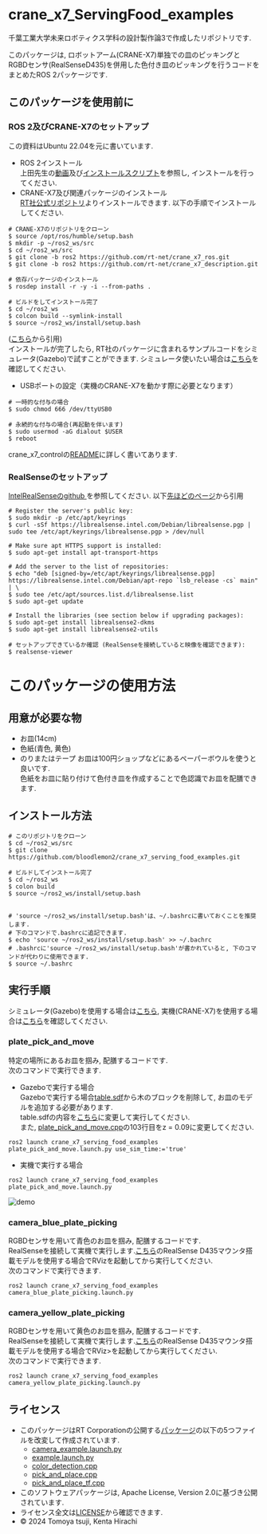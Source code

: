 # crane_x7_ServingFood_examples
千葉工業大学未来ロボティクス学科の設計製作論3で作成したリポジトリです.

このパッケージは, ロボットアーム(CRANE-X7)単独での皿のピッキングとRGBDセンサ(RealSenseD435)を併用した色付き皿のピッキングを行うコードをまとめたROS 2パッケージです.

## このパッケージを使用前に
### ROS 2及びCRANE-X7のセットアップ  
この資料はUbuntu 22.04を元に書いています.   
- ROS 2インストール  
上田先生の[動画](https://youtu.be/mBhtD08f5KY)及び[インストールスクリプト](https://github.com/ryuichiueda/ros2_setup_scripts)を参照し, インストールを行ってください.   
- CRANE-X7及び関連パッケージのインストール  
[RT社公式リポジトリ](https://github.com/rt-net/crane_x7_ros/tree/ros2)よりインストールできます. 以下の手順でインストールしてください.
```
# CRANE-X7のリポジトリをクローン
$ source /opt/ros/humble/setup.bash
$ mkdir -p ~/ros2_ws/src
$ cd ~/ros2_ws/src
$ git clone -b ros2 https://github.com/rt-net/crane_x7_ros.git
$ git clone -b ros2 https://github.com/rt-net/crane_x7_description.git

# 依存パッケージのインストール
$ rosdep install -r -y -i --from-paths .

# ビルドをしてインストール完了
$ cd ~/ros2_ws
$ colcon build --symlink-install
$ source ~/ros2_ws/install/setup.bash
```
([こちら](https://github.com/rt-net/crane_x7_ros/tree/ros2/README.md)から引用)  
インストールが完了したら, RT社のパッケージに含まれるサンプルコードをシミュレータ(Gazebo)で試すことができます. シミュレータ使いたい場合は[こちら](https://github.com/rt-net/crane_x7_ros/tree/ros2/crane_x7_examples)を確認してください. 
-  USBポートの設定（実機のCRANE-X7を動かす際に必要となります）
```
# 一時的な付与の場合
$ sudo chmod 666 /dev/ttyUSB0

# 永続的な付与の場合(再起動を伴います)
$ sudo usermod -aG dialout $USER
$ reboot
```
crane_x7_controlの[README](https://github.com/rt-net/crane_x7_ros/blob/ros2/crane_x7_control/README.md)に詳しく書いてあります. 

### RealSenseのセットアップ
[IntelRealSenseのgithub
](https://github.com/IntelRealSense/librealsense/blob/development/doc/distribution_linux.md#installing-the-packages)を参照してください. 以下[先ほどのページ](https://github.com/IntelRealSense/librealsense/blob/development/doc/distribution_linux.md#installing-the-packages)から引用
```
# Register the server's public key:
$ sudo mkdir -p /etc/apt/keyrings
$ curl -sSf https://librealsense.intel.com/Debian/librealsense.pgp | sudo tee /etc/apt/keyrings/librealsense.pgp > /dev/null

# Make sure apt HTTPS support is installed:
$ sudo apt-get install apt-transport-https

# Add the server to the list of repositories:
$ echo "deb [signed-by=/etc/apt/keyrings/librealsense.pgp] https://librealsense.intel.com/Debian/apt-repo `lsb_release -cs` main" | \
$ sudo tee /etc/apt/sources.list.d/librealsense.list
$ sudo apt-get update

# Install the libraries (see section below if upgrading packages):
$ sudo apt-get install librealsense2-dkms
$ sudo apt-get install librealsense2-utils

# セットアップできているか確認 (RealSenseを接続していると映像を確認できます):  
$ realsense-viewer
```

# このパッケージの使用方法
## 用意が必要な物
- お皿(14cm)
- 色紙(青色, 黄色)
- のりまたはテープ
お皿は100円ショップなどにあるペーパーボウルを使うと良いです.  
色紙をお皿に貼り付けて色付き皿を作成することで色認識でお皿を配膳できます.
## インストール方法
```
# このリポジトリをクローン
$ cd ~/ros2_ws/src
$ git clone https://github.com/bloodlemon2/crane_x7_serving_food_examples.git

# ビルドしてインストール完了
$ cd ~/ros2_ws
$ colon build
$ source ~/ros2_ws/install/setup.bash


# 'source ~/ros2_ws/install/setup.bash'は、~/.bashrcに書いておくことを推奨します.   
# 下のコマンドで.bashrcに追記できます.  
$ echo 'source ~/ros2_ws/install/setup.bash' >> ~/.bachrc
# .bashrcに'source ~/ros2_ws/install/setup.bash'が書かれていると, 下のコマンドが代わりに使用できます.
$ source ~/.bashrc
```
## 実行手順
シミュレータ(Gazebo)を使用する場合は[こちら](https://github.com/rt-net/crane_x7_ros/blob/ros2/crane_x7_examples/README.md#1-move_group%E3%81%A8gazebo%E3%82%92%E8%B5%B7%E5%8B%95%E3%81%99%E3%82%8B), 実機(CRANE-X7)を使用する場合は[こちら](https://github.com/rt-net/crane_x7_ros/blob/ros2/crane_x7_examples/README.md#3-move_group%E3%81%A8controller%E3%82%92%E8%B5%B7%E5%8B%95%E3%81%99%E3%82%8B)を確認してください.

### plate_pick_and_move
特定の場所にあるお皿を掴み, 配膳するコードです.  
次のコマンドで実行できます.
- Gazeboで実行する場合  
Gazeboで実行する場合[table.sdf](https://github.com/rt-net/crane_x7_ros/blob/ros2/crane_x7_gazebo/worlds/table.sdf)から木のブロックを削除して, お皿のモデルを追加する必要があります.  
table.sdfの内容を[こちら]()に変更して実行してください.  
また, [plate_pick_and_move.cpp](https://github.com/bloodlemon2/crane_x7_serving_food_examples/blob/main/src/plate_pick_and_move.cpp)の103行目をz = 0.09に変更してください.
```
ros2 launch crane_x7_serving_food_examples plate_pick_and_move.launch.py use_sim_time:='true'
```

- 実機で実行する場合
```
ros2 launch crane_x7_serving_food_examples plate_pick_and_move.launch.py
```
![demo](https://github.com/user-attachments/assets/146868b3-4e09-47ac-9954-4d01fdc041d6)
### camera_blue_plate_picking
RGBDセンサを用いて青色のお皿を掴み, 配膳するコードです.  
RealSenseを接続して実機で実行します.[こちら](https://github.com/rt-net/crane_x7_ros/blob/ros2/crane_x7_examples/README.md#realsense-d435%E3%83%9E%E3%82%A6%E3%83%B3%E3%82%BF%E6%90%AD%E8%BC%89%E3%83%A2%E3%83%87%E3%83%AB%E3%82%92%E4%BD%BF%E7%94%A8%E3%81%99%E3%82%8B%E5%A0%B4%E5%90%88)のRealSense D435マウンタ搭載モデルを使用する場合でRVizを起動してから実行してください.  
次のコマンドで実行できます.
```
ros2 launch crane_x7_serving_food_examples camera_blue_plate_picking.launch.py
```

### camera_yellow_plate_picking
RGBDセンサを用いて黄色のお皿を掴み, 配膳するコードです.  
RealSenseを接続して実機で実行します.[こちら](https://github.com/rt-net/crane_x7_ros/blob/ros2/crane_x7_examples/README.md#realsense-d435%E3%83%9E%E3%82%A6%E3%83%B3%E3%82%BF%E6%90%AD%E8%BC%89%E3%83%A2%E3%83%87%E3%83%AB%E3%82%92%E4%BD%BF%E7%94%A8%E3%81%99%E3%82%8B%E5%A0%B4%E5%90%88)のRealSense D435マウンタ搭載モデルを使用する場合でRViz>を起動してから実行してください.  
次のコマンドで実行できます.
```
ros2 launch crane_x7_serving_food_examples camera_yellow_plate_picking.launch.py
```

## ライセンス
- このパッケージはRT Corporationの公開する[パッケージ](https://github.com/rt-net/crane_x7_ros/tree/ros2)の以下の5つファイルを改変して作成されています.
    - [camera_example.launch.py](https://github.com/rt-net/crane_x7_ros/blob/ros2/crane_x7_examples/launch/camera_example.launch.py)
    - [example.launch.py](https://github.com/rt-net/crane_x7_ros/blob/ros2/crane_x7_examples/launch/example.launch.py)
    - [color_detection.cpp](https://github.com/rt-net/crane_x7_ros/blob/ros2/crane_x7_examples/src/color_detection.cpp)
    - [pick_and_place.cpp](https://github.com/rt-net/crane_x7_ros/blob/ros2/crane_x7_examples/src/pick_and_place.cpp)
    - [pick_and_place_tf.cpp](https://github.com/rt-net/crane_x7_ros/blob/ros2/crane_x7_examples/src/pick_and_place_tf.cpp)
- このソフトウェアパッケージは, Apache License, Version 2.0に基づき公開されています.
- ライセンス全文は[LICENSE](https://github.com/bloodlemon2/crane_x7_ServingFood_examples/blob/main/LICENSE)から確認できます.
- © 2024 Tomoya tsuji, Kenta Hirachi
